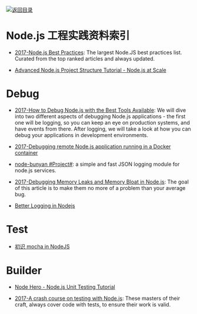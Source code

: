 [![返回目录](https://user-images.githubusercontent.com/5803001/38079637-ff0abcf0-3371-11e8-9b76-ad651620afc7.jpg)](https://github.com/wxyyxc1992/Awesome-Links) 

# Node.js 工程实践资料索引

* [2017-Node.js Best Practices](https://github.com/i0natan/nodebestpractices): The largest Node.JS best practices list. Curated from the top ranked articles and always updated.

- [Advanced Node.js Project Structure Tutorial - Node.js at Scale](https://blog.risingstack.com/node-js-project-structure-tutorial-node-js-at-scale/)

# Debug

* [2017-How to Debug Node.js with the Best Tools Available](https://blog.risingstack.com/how-to-debug-nodej-js-with-the-best-tools-available/): We will dive into two different aspects of debugging Node.js applications - the first one will be logging, so you can keep an eye on production systems, and have events from there. After logging, we will take a look at how you can debug your applications in development environments.

* [2017-Debugging remote Node.js application running in a Docker container](https://parg.co/byP)

* [node-bunyan #Project#](https://github.com/trentm/node-bunyan): a simple and fast JSON logging module for node.js services.

* [2017-Debugging Memory Leaks and Memory Bloat in Node.js](https://parg.co/UEi): The goal of this article is to make them no more of a problem than your average bug.

* [Better Logging in Nodejs](http://www.tuicool.com/articles/3iAFjev)

# Test

* [初识 mocha in NodeJS](https://cnodejs.org/topic/516526766d38277306c7d277)

# Builder

- [Node Hero - Node.js Unit Testing Tutorial](https://blog.risingstack.com/node-hero-node-js-unit-testing-tutorial/)

- [2017-A crash course on testing with Node.js](https://hackernoon.com/a-crash-course-on-testing-with-node-js-6c7428d3da02): These masters of their craft, always cover code with tests, to ensure their work is valid.
